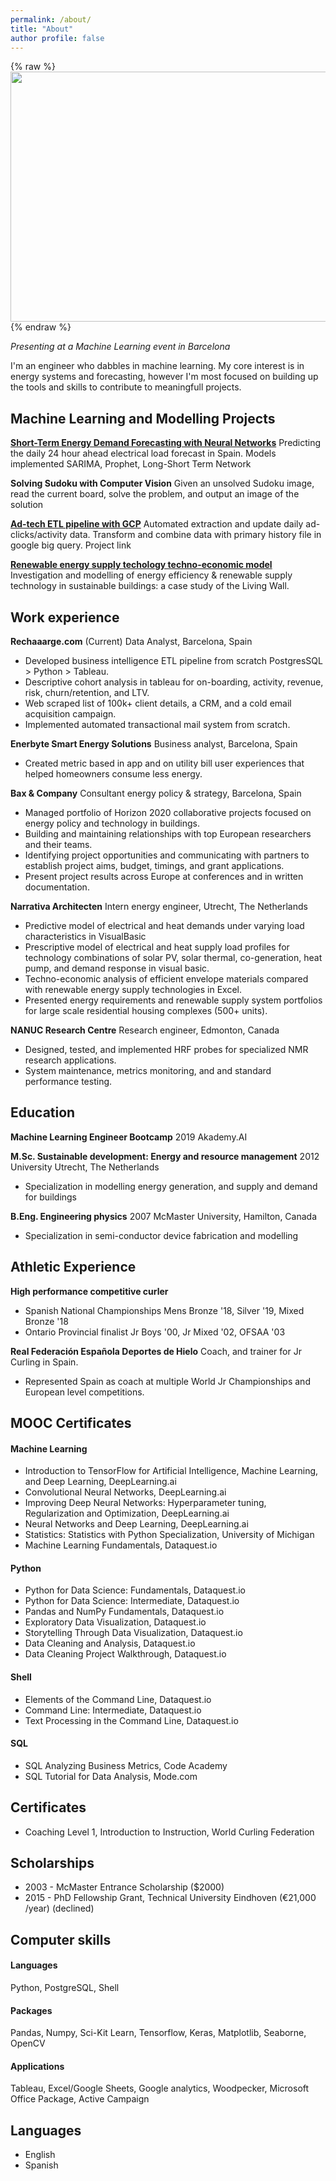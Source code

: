 ```yaml
---
permalink: /about/
title: "About"
author profile: false
---
```



{% raw %}<img src="http://nicholasjhana.github.io/assets/images/nic-presentation-small.png" alt='' height=400 width=600 align='center'>{% endraw %}

*Presenting at a Machine Learning event in Barcelona*

I'm an engineer who dabbles in machine learning. My core interest is in energy systems and forecasting, however I'm most focused on building up the tools and skills to contribute to meaningfull projects. 

## Machine Learning and Modelling Projects

[**Short-Term Energy Demand Forecasting with Neural Networks**](https://github.com/nicholasjhana/short-term-energy-demand-forecasting)
Predicting the daily 24 hour ahead electrical load forecast in Spain. Models implemented SARIMA, Prophet, Long-Short Term Network

**Solving Sudoku with Computer Vision**
Given an unsolved Sudoku image, read the current board, solve the problem, and output an image of the solution

[**Ad-tech ETL pipeline with GCP**](https://github.com/nicholasjhana/gb-etl-nn)
Automated extraction and update daily ad-clicks/activity data. Transform and combine data with primary history file in google big query. Project link

[**Renewable energy supply techology techno-economic model**](bit.ly/2VvXjvW)
Investigation and modelling of energy efficiency & renewable supply technology in sustainable buildings: a case study of the Living Wall.


## Work experience
**Rechaaarge.com** (Current) Data Analyst, Barcelona, Spain
- Developed business intelligence ETL pipeline from scratch PostgresSQL > Python > Tableau.
- Descriptive cohort analysis in tableau for on-boarding, activity, revenue, risk, churn/retention, and LTV.
- Web scraped list of 100k+ client details, a CRM, and a cold email acquisition campaign.
- Implemented automated transactional mail system from scratch.

**Enerbyte Smart Energy Solutions** Business analyst, Barcelona, Spain
- Created metric based in app and on utility bill user experiences that helped homeowners consume less energy.

**Bax & Company** Consultant energy policy & strategy, Barcelona, Spain
- Managed portfolio of Horizon 2020 collaborative projects focused on energy policy and technology in buildings.
- Building and maintaining relationships with top European researchers and their teams.
- Identifying project opportunities and communicating with partners to establish project aims, budget, timings, and grant applications.
- Present project results across Europe at conferences and in written documentation.   

**Narrativa Architecten** Intern energy engineer, Utrecht, The Netherlands
- Predictive model of electrical and heat demands under varying load characteristics in VisualBasic
- Prescriptive model of electrical and heat supply load profiles for technology combinations of solar PV, solar thermal, co-generation, heat pump, and demand response in visual basic.
- Techno-economic analysis of efficient envelope materials compared with renewable energy supply technologies in Excel.
- Presented energy requirements and renewable supply system portfolios for large scale residential housing complexes (500+ units). 

**NANUC Research Centre** Research engineer, Edmonton, Canada
- Designed, tested, and implemented HRF probes for specialized NMR research applications.
- System maintenance, metrics monitoring, and and standard performance testing.

## Education
**Machine Learning Engineer Bootcamp** 2019 Akademy.AI

**M.Sc. Sustainable development: Energy and resource management** 2012 University Utrecht, The Netherlands
- Specialization in modelling energy generation, and supply and demand for buildings

**B.Eng. Engineering physics** 2007 McMaster University, Hamilton, Canada
- Specialization in semi-conductor device fabrication and modelling


## Athletic Experience
**High performance competitive curler**
- Spanish National Championships Mens Bronze '18, Silver '19, Mixed Bronze '18
- Ontario Provincial finalist Jr Boys '00, Jr Mixed '02, OFSAA '03

**Real Federación Española Deportes de Hielo** Coach, and trainer for Jr Curling in Spain.
- Represented Spain as coach at multiple World Jr Championships and European level competitions.

## MOOC Certificates

#### Machine Learning
- Introduction to TensorFlow for Artificial Intelligence, Machine Learning, and Deep Learning, DeepLearning.ai
- Convolutional Neural Networks, DeepLearning.ai
- Improving Deep Neural Networks: Hyperparameter tuning, Regularization and Optimization, DeepLearning.ai
- Neural Networks and Deep Learning, DeepLearning.ai
- Statistics: Statistics with Python Specialization, University of Michigan
- Machine Learning Fundamentals, Dataquest.io

#### Python 
- Python for Data Science: Fundamentals, Dataquest.io
- Python for Data Science: Intermediate, Dataquest.io
- Pandas and NumPy Fundamentals, Dataquest.io
- Exploratory Data Visualization, Dataquest.io
- Storytelling Through Data Visualization, Dataquest.io
- Data Cleaning and Analysis, Dataquest.io
- Data Cleaning Project Walkthrough, Dataquest.io

#### Shell
- Elements of the Command Line, Dataquest.io
- Command Line: Intermediate, Dataquest.io
- Text Processing in the Command Line, Dataquest.io

#### SQL
- SQL Analyzing Business Metrics, Code Academy
- SQL Tutorial for Data Analysis, Mode.com

## Certificates
- Coaching Level 1, Introduction to Instruction, World Curling Federation

## Scholarships
- 2003 - McMaster Entrance Scholarship ($2000)
- 2015 - PhD Fellowship Grant, Technical University Eindhoven (€21,000 /year) (declined)


## Computer skills
#### Languages

Python, PostgreSQL, Shell

#### Packages

Pandas, Numpy, Sci-Kit Learn, Tensorflow, Keras, Matplotlib, Seaborne, OpenCV

#### Applications

Tableau, Excel/Google Sheets, Google analytics, Woodpecker, Microsoft Office Package, Active Campaign

## Languages
- English
- Spanish 